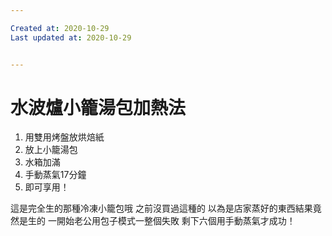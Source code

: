 ```yaml
---

Created at: 2020-10-29
Last updated at: 2020-10-29


---
```


# 水波爐小籠湯包加熱法


1. 用雙用烤盤放烘焙紙
2. 放上小籠湯包
3. 水箱加滿
4. 手動蒸氣17分鐘
5. 即可享用！

這是完全生的那種冷凍小籠包哦 之前沒買過這種的 以為是店家蒸好的東西結果竟然是生的 一開始老公用包子模式一整個失敗 剩下六個用手動蒸氣才成功！


